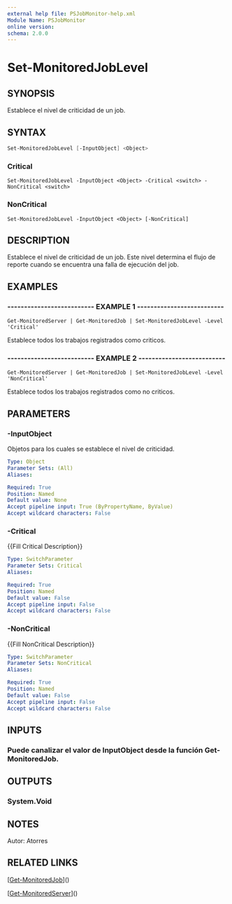 ```yaml
---
external help file: PSJobMonitor-help.xml
Module Name: PSJobMonitor
online version: 
schema: 2.0.0
---
```


# Set-MonitoredJobLevel

## SYNOPSIS
Establece el nivel de criticidad de un job.

## SYNTAX

```powershell
Set-MonitoredJobLevel [-InputObject] <Object> 
```

### Critical
```
Set-MonitoredJobLevel -InputObject <Object> -Critical <switch> -NonCritical <switch>
```

### NonCritical
```
Set-MonitoredJobLevel -InputObject <Object> [-NonCritical]
```

## DESCRIPTION
Establece el nivel de criticidad de un job.
Este nivel determina el flujo de reporte cuando se encuentra una falla de ejecución del job.

## EXAMPLES

### -------------------------- EXAMPLE 1 --------------------------
```
Get-MonitoredServer | Get-MonitoredJob | Set-MonitoredJobLevel -Level 'Critical'
```

Establece todos los trabajos registrados como criticos.

### -------------------------- EXAMPLE 2 --------------------------
```
Get-MonitoredServer | Get-MonitoredJob | Set-MonitoredJobLevel -Level 'NonCritical'
```

Establece todos los trabajos registrados como no criticos.

## PARAMETERS

### -InputObject
Objetos para los cuales se establece el nivel de criticidad.

```yaml
Type: Object
Parameter Sets: (All)
Aliases: 

Required: True
Position: Named
Default value: None
Accept pipeline input: True (ByPropertyName, ByValue)
Accept wildcard characters: False
```

### -Critical
{{Fill Critical Description}}

```yaml
Type: SwitchParameter
Parameter Sets: Critical
Aliases: 

Required: True
Position: Named
Default value: False
Accept pipeline input: False
Accept wildcard characters: False
```

### -NonCritical
{{Fill NonCritical Description}}

```yaml
Type: SwitchParameter
Parameter Sets: NonCritical
Aliases: 

Required: True
Position: Named
Default value: False
Accept pipeline input: False
Accept wildcard characters: False
```

## INPUTS

### Puede canalizar el valor de InputObject desde la función Get-MonitoredJob.

## OUTPUTS

### System.Void

## NOTES
Autor: Atorres

## RELATED LINKS

[[Get-MonitoredJob](Get-MonitoredJob.md)]()

[[Get-MonitoredServer](Get-MonitoredServer.md)]()

